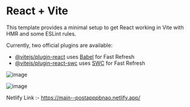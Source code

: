 # React + Vite

This template provides a minimal setup to get React working in Vite with HMR and some ESLint rules.

Currently, two official plugins are available:

- [@vitejs/plugin-react](https://github.com/vitejs/vite-plugin-react/blob/main/packages/plugin-react/README.md) uses [Babel](https://babeljs.io/) for Fast Refresh
- [@vitejs/plugin-react-swc](https://github.com/vitejs/vite-plugin-react-swc) uses [SWC](https://swc.rs/) for Fast Refresh

![image](https://github.com/MoyanAgrawal/PostApp_Front/assets/115362065/83cfef0d-246d-421f-b3e2-98f31deec3a3)

![image](https://github.com/MoyanAgrawal/PostApp_Front/assets/115362065/a7a9754f-27d1-48d4-9e55-a8b426a1dff6)

Netlify Link :- https://main--postapppbnao.netlify.app/
